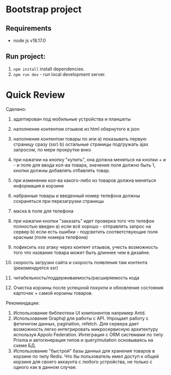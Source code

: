# Bootstrap project

## Requirements

- node js v18.17.0

## Run project:
1) ``` npm install ``` install dependencies.
2) ``` npm run dev ``` - run local development server.



# Quick Review
Сделано:
1) адаптирован под мобильные устройства и планшеты
2) наполнение контентом отзывов из html обернутого в json
3) наполнение контентом товары по апи
  а) показывать первую страницу сразу (ssr)
  b) остальные страницы подгружать ajax запросом, по мере прокрутки вниз
4) при нажатии на кнопку "купить", она должна меняться на кнопки + и - и поле для ввода кол-ва товара, значение поля должно быть 1, кнопки должны добавлять отбавлять товар.
5) при изменении кол-ва какого-либо из товаров должна меняться информация в корзине 
6) набранные товары и введенный номер телефона должны сохраняться при перезагрузки страницы
7) маска в поле для телефона
8) при нажатии кнопки "заказать" идет проверка того что телефон полностью введен
  a) если всё хорошо - отправлять запрос на сервер
  b) если есть ошибки - подсветить соответствующие поля красным (поле номера телефона)

9)  пофиксить xss атаку через контент отзывов, учесть возможность того что название товара может быть длиннее чем в дизайне.
10) скорость загрузки сайта и скорость появления там контента (рекомендуется ssr)
11) читабельность/поддерживаемость/расширяемость кода
12) Очистка корзины после успешной покукпи и обновление состояния карточек + самой корзины товаров.


Рекомендации:
1) Использование библеотеки UI компонентов например Antd.
2) Использование Graphql для работы с API. Упрощает работу с фетичнгом данных, pagination, refetch.
Для сервера дает возможность легко интегрировать микросервисную архитектуру используя Appolo Federation. 
Интеграция с ORM системами по типу Prisma и автогенерация типов и query/mutation основываясь на схеме БД.
3) Использование "быстрой" базы данных для хранения товаров в корзине по типу Redis. Что бы пользователь имел доступ
к общей корзине для своего аккаунта с любого устройства, не только с одного как в данном случае.